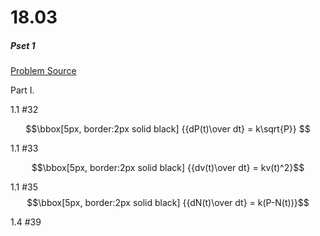 # 18.03
##### Pset 1
[Problem Source](http://ocw.mit.edu/courses/mathematics/18-03-differential-equations-spring-2010/assignments/MIT18_03S10_ps1.pdf)

Part I.

1.1 #32

$$\bbox[5px, border:2px solid black] {{dP(t)\over dt} = k\sqrt{P}} $$

1.1 #33

$$\bbox[5px, border:2px solid black] {{dv(t)\over dt} = kv(t)^2}$$

1.1 #35
$$\bbox[5px, border:2px solid black] {{dN(t)\over dt} = k(P-N(t))}$$

1.4 #39



